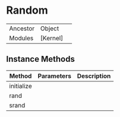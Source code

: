 # Random
|  |  |  |
| --- | --- | --- |
| Ancestor | Object |
| Modules | [Kernel] |


## Instance Methods

| Method | Parameters | Description |
| --- | --- | --- |
| initialize |  |  |
| rand |  |  |
| srand |  |  |
